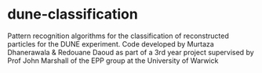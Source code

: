 # dune-classification
Pattern recognition algorithms for the classification of reconstructed particles for the DUNE experiment.
Code developed by Murtaza Dhanerawala & Redouane Daoud as part of a 3rd year project supervised by Prof John Marshall of the EPP group at the University of Warwick
